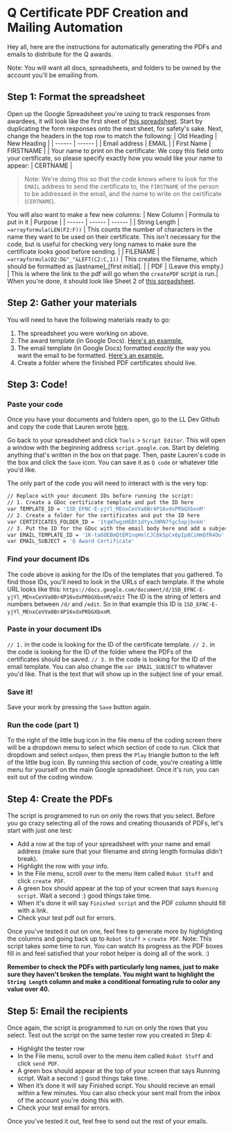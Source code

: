# Q Certificate PDF Creation and Mailing Automation
Hey all, here are the instructions for automatically generating the PDFs and emails to distribute for the Q awards. 


Note: You will want all docs, spreadsheets, and folders to be owned by the account you'll be emailing from.


## Step 1: Format the spreadsheet
Open up the Google Spreadsheet you're using to track responses from awardees, it will look like the first sheet of [this spreadsheet](https://docs.google.com/spreadsheets/d/1ZiBLvL39-youUb3qSK-hub4-NQ_wL0HJeKWa7u753ek/edit#gid=1515223909). 
Start by duplicating the form responses onto the next sheet, for safety's sake.
Next, change the headers in the top row to match the following:
| Old Heading | New Heading |
| ------ | ------ |
| Email address | EMAIL |
| First Name | FIRSTNAME |
| Your name to print on the certificate:  We copy this field onto your certificate, so please specify exactly how you would like your name to appear: | CERTNAME |
>Note: We're doing this so that the code knows where to look for the `EMAIL` address to send the certificate to, the `FIRSTNAME` of the person to be addressed in the email, and the name to write on the certificate (`CERTNAME`).

You will also want to make a few new columns:
| New Column | Formula to put in it | Purpose |
| ------ | ------ | ------ |
| String Length | `=arrayformula(LEN(F2:F))` | This counts the number of characters in the name they want to be used on their certificate. This isn't necessary for the code, but is useful for checking very long names to make sure the certificate looks good before sending. |
| FILENAME | `=arrayformula(D2:D&"_"&LEFT(C2:C,1))` | This creates the filename, which should be formatted as [lastname]_[first initial]. |
| PDF | (Leave this empty.) | This is where the link to the pdf will go when the `createPDF` script is run.|
When you're done, it should look like Sheet 2 of [this spreadsheet](https://docs.google.com/spreadsheets/d/1ZiBLvL39-youUb3qSK-hub4-NQ_wL0HJeKWa7u753ek/edit#gid=380205012).


## Step 2: Gather your materials
You will need to have the following materials ready to go:
1. The spreadsheet you were working on above.
2. The award template (in Google Docs). [Here's an example.](https://drive.google.com/open?id=1SD_EFNC-E-yjYl_MEnxCeVVa0Br4P16vdxPRbGXbxnM)
3. The email template (in Google Docs) formatted *exactly* the way you want the email to be formatted. [Here's an example.](https://drive.google.com/open?id=1K-ta6OEBmQtEM1nqHelCJC6k5pCx6pIp8CiHmQfR4Oo)
4. Create a folder where the finished PDF certificates should live.

## Step 3: Code!
### Paste your code
Once you have your documents and folders open, go to the LL Dev Github and copy the code that Lauren wrote [here](https://github.com/learninglab-dev/ll-apps-scripts/commit/d1e0ab3e9169ea345795aca9bcd6d19dcffe3657).

Go back to your spreadsheet and click `Tools` > `Script Editor`. This will open a window with the beginning address `script.google.com`. Start by deleting anything that's written in the box on that page. Then, paste Lauren's code in the box and click the `Save` icon. You can save it as `Q code` or whatever title you'd like. 

The only part of the code you will need to interact with is the very top:
```sh
// Replace with your document IDs before running the script:
// 1. Create a GDoc certificate template and put the ID here
var TEMPLATE_ID = '1SD_EFNC-E-yjYl_MEnxCeVVa0Br4P16vdxPRbGXbxnM'
// 2. Create a folder for the certificates and put the ID here
var CERTIFICATES_FOLDER_ID = '1tqW7wgzHEBt1dYyxJHRN7fgc5opjbokH'
// 3. Put the ID for the GDoc with the email body here and add a subject line
var EMAIL_TEMPLATE_ID = '1K-ta6OEBmQtEM1nqHelCJC6k5pCx6pIp8CiHmQfR4Oo'
var EMAIL_SUBJECT = 'Q Award Certificate'
```
### Find your document IDs
The code above is asking for the IDs of the templates that you gathered. To find those IDs, you'll need to look in the URLs of each template.
If the whole URL looks like this: `https://docs.google.com/document/d/1SD_EFNC-E-yjYl_MEnxCeVVa0Br4P16vdxPRbGXbxnM/edit`
The ID is the string of letters and numbers between `/d/` and `/edit`. So in that example this ID is `1SD_EFNC-E-yjYl_MEnxCeVVa0Br4P16vdxPRbGXbxnM`.

### Paste in your document IDs
`// 1.` in the code is looking for the ID of the certificate template.
`// 2.` in the code is looking for the ID of the folder where the PDFs of the certificates should be saved.
`// 3.` in the code is looking for the ID of the email template.
You can also change the `var EMAIL_SUBJECT` to whatever you'd like. That is the text that will show up in the subject line of your email.

### Save it!
Save your work by pressing the `Save` button again.

### Run the code (part 1)
To the right of the little bug icon in the file menu of the coding screen there will be a dropdown menu to select which section of code to run. Click that dropdown and select `onOpen`, then press the `Play` triangle button to the left of the little bug icon.
By running this section of code, you're creating a little menu for yourself on the main Google spreadsheet.
Once it's run, you can exit out of the coding window.

## Step 4: Create the PDFs
The script is programmed to run on only the rows that you select. Before you go crazy selecting all of the rows and creating thousands of PDFs, let's start with just one test:
* Add a row at the top of your spreadsheet with your name and email address (make sure that your filename and string length formulas didn't break).
* Highlight the row with your info.
* In the File menu, scroll over to the menu item called `Robot Stuff` and click `create PDF`.
* A green box should appear at the top of your screen that says `Running script`. Wait a second :) good things take time.
* When it's done it will say `Finished script` and the PDF column should fill with a link.
* Check your test pdf out for errors.

Once you've tested it out on one, feel free to generate more by highlighting the columns and going back up to `Robot Stuff` > `create PDF`. Note: This script takes some time to run. You can watch its progress as the PDF boxes fill in and feel satisfied that your robot helper is doing all of the work. :)

**Remember to check the PDFs with particularly long names, just to make sure they haven't broken the template. You might want to highlight the `String Length` column and make a conditional formating rule to color any value over 40.**

## Step 5: Email the recipients
Once again, the script is programmed to run on only the rows that you select. Test out the script on the same tester row you created in Step 4:
* Highlight the tester row
* In the File menu, scroll over to the menu item called `Robot Stuff` and click `send PDF`.
* A green box should appear at the top of your screen that says Running script. Wait a second :) good things take time.
* When it’s done it will say Finished script. You should recieve an email within a few minutes. You can also check your sent mail from the inbox of the account you're doing this with.
* Check your test email for errors.

Once you've tested it out, feel free to send out the rest of your emails. 













 
